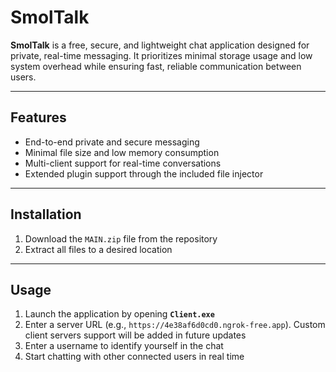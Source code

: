 # SmolTalk

**SmolTalk** is a free, secure, and lightweight chat application designed for private, real-time messaging. It prioritizes minimal storage usage and low system overhead while ensuring fast, reliable communication between users.

---

## Features
- End-to-end private and secure messaging  
- Minimal file size and low memory consumption  
- Multi-client support for real-time conversations  
- Extended plugin support through the included file injector  

---

## Installation
1. Download the `MAIN.zip` file from the repository  
2. Extract all files to a desired location  

---

## Usage
1. Launch the application by opening **`Client.exe`**  
2. Enter a server URL (e.g., `https://4e38af6d0cd0.ngrok-free.app`). Custom client servers support will be added in future updates  
3. Enter a username to identify yourself in the chat  
4. Start chatting with other connected users in real time  

